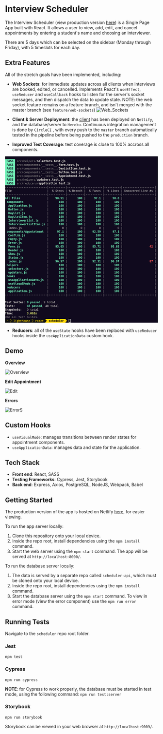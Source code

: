 # Interview Scheduler
 
The Interview Scheduler (view production version [here](https://63473f8c34a34f0dbb4ccedb--keen-tanuki-b4e906.netlify.app/)) is a Single Page App built with React.  It allows a user to view, add, edit, and cancel appointments by entering a student's name and choosing an interviewer.
 
There are 5 days which can be selected on the sidebar (Monday through Friday), with 5 timeslots for each day.
 
## Extra Features
All of the stretch goals have been implemented, including:
- **Web Sockets**:  for immediate updates across all clients when interviews are booked, edited, or cancelled.  Implements React's `useEffect`, `useReducer` and `useCallback` hooks to listen for the server's socket messages, and then dispatch the data to update state.
 NOTE: the web socket feature remains on a feature branch, and isn't merged with the master branch (see `feature/web-sockets`)
  ![Web_Sockets](/docs/web-sockets2.gif)
- **Client & Server Deployment**: the [client](https://63473f8c34a34f0dbb4ccedb--keen-tanuki-b4e906.netlify.app/) has been deployed on `Netlify`, and the database/server to `Heroku`.  Continuous integration management is done by `CircleCI` , with every push to the `master` branch automatically tested in the pipeline before being pushed to the `production` branch.

- **Improved Test Coverage**: test coverage is close to 100% accross all components.

![Test_Coverage](/docs/test-coverage.png)

- **Reducers**: all of the `useState` hooks have been replaced with `useReducer` hooks inside the `useApplicationData` custom hook.

## Demo

**Overview**

![Overview](/docs/overview.gif)

**Edit Appointment**

![Edit](/docs/edit.gif)

**Errors**

![Error](docs/error-mode.gif)S
 
## Custom Hooks
- `useVisualMode`: manages transitions between render states for appointment components.
- `useApplicationData`: manages data and state for the application.

## Tech Stack
- **Front end**: React, SASS
- **Testing Frameworks**: Cypress, Jest, Storybook
- **Back end**: Express, Axios, PostgreSQL, NodeJS, Webpack, Babel
 
## Getting Started
 
The production version of the app is hosted on Netlify [here](https://63473f8c34a34f0dbb4ccedb--keen-tanuki-b4e906.netlify.app/), for easier viewing.
 
To run the app server locally:
 
1. Clone this repository onto your local device.
2. Inside the repo root, install dependencies using the `npm install` command.
3. Start the web server using the `npm start` command. The app will be served at `http://localhost:8000/`.

To run the database server locally:
 
1. The data is served by a separate repo called `scheduler-api`, which must be cloned onto your local device. 
2. Inside the repo root, install dependencies using the `npm install` command.
3. Start the database server using the `npm start` command.  To view in error mode (view the error component) use the `npm run error` command.

 
## Running Tests
 
Navigate to the `scheduler` repo root folder.

### Jest
 
```
npm test
```
### Cypress

```
npm run cypress
```
**NOTE**: for Cypress to work properly, the database must be started in test mode, using the following command: `npm run test:server`

### Storybook
```
npm run storybook
```
 Storybook can be viewed in your web browser at `http://localhost:9009/`.